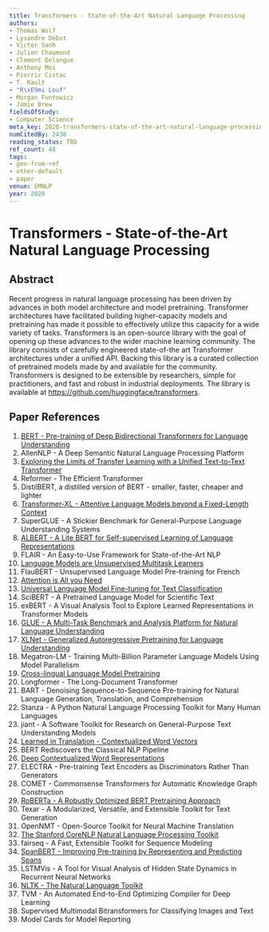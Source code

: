 ```yaml
---
title: Transformers - State-of-the-Art Natural Language Processing
authors:
- Thomas Wolf
- Lysandre Debut
- Victor Sanh
- Julien Chaumond
- Clement Delangue
- Anthony Moi
- Pierric Cistac
- T. Rault
- "R\xE9mi Louf"
- Morgan Funtowicz
- Jamie Brew
fieldsOfStudy:
- Computer Science
meta_key: 2020-transformers-state-of-the-art-natural-language-processing
numCitedBy: 2430
reading_status: TBD
ref_count: 48
tags:
- gen-from-ref
- other-default
- paper
venue: EMNLP
year: 2020
---
```


# Transformers - State-of-the-Art Natural Language Processing

## Abstract

Recent progress in natural language processing has been driven by advances in both model architecture and model pretraining. Transformer architectures have facilitated building higher-capacity models and pretraining has made it possible to effectively utilize this capacity for a wide variety of tasks. Transformers is an open-source library with the goal of opening up these advances to the wider machine learning community. The library consists of carefully engineered state-of-the art Transformer architectures under a unified API. Backing this library is a curated collection of pretrained models made by and available for the community. Transformers is designed to be extensible by researchers, simple for practitioners, and fast and robust in industrial deployments. The library is available at https://github.com/huggingface/transformers.

## Paper References

1. [BERT - Pre-training of Deep Bidirectional Transformers for Language Understanding](2019-bert-pre-training-of-deep-bidirectional-transformers-for-language-understanding)
2. AllenNLP - A Deep Semantic Natural Language Processing Platform
3. [Exploring the Limits of Transfer Learning with a Unified Text-to-Text Transformer](2020-exploring-the-limits-of-transfer-learning-with-a-unified-text-to-text-transformer)
4. Reformer - The Efficient Transformer
5. DistilBERT, a distilled version of BERT - smaller, faster, cheaper and lighter
6. [Transformer-XL - Attentive Language Models beyond a Fixed-Length Context](2019-transformer-xl-attentive-language-models-beyond-a-fixed-length-context)
7. SuperGLUE - A Stickier Benchmark for General-Purpose Language Understanding Systems
8. [ALBERT - A Lite BERT for Self-supervised Learning of Language Representations](2020-albert-a-lite-bert-for-self-supervised-learning-of-language-representations)
9. FLAIR - An Easy-to-Use Framework for State-of-the-Art NLP
10. [Language Models are Unsupervised Multitask Learners](2019-language-models-are-unsupervised-multitask-learners)
11. FlauBERT - Unsupervised Language Model Pre-training for French
12. [Attention is All you Need](2017-attention-is-all-you-need)
13. [Universal Language Model Fine-tuning for Text Classification](2018-universal-language-model-fine-tuning-for-text-classification)
14. SciBERT - A Pretrained Language Model for Scientific Text
15. exBERT - A Visual Analysis Tool to Explore Learned Representations in Transformer Models
16. [GLUE - A Multi-Task Benchmark and Analysis Platform for Natural Language Understanding](2018-glue-a-multi-task-benchmark-and-analysis-platform-for-natural-language-understanding)
17. [XLNet - Generalized Autoregressive Pretraining for Language Understanding](2019-xlnet-generalized-autoregressive-pretraining-for-language-understanding)
18. Megatron-LM - Training Multi-Billion Parameter Language Models Using Model Parallelism
19. [Cross-lingual Language Model Pretraining](2019-cross-lingual-language-model-pretraining)
20. Longformer - The Long-Document Transformer
21. BART - Denoising Sequence-to-Sequence Pre-training for Natural Language Generation, Translation, and Comprehension
22. Stanza - A Python Natural Language Processing Toolkit for Many Human Languages
23. jiant - A Software Toolkit for Research on General-Purpose Text Understanding Models
24. [Learned in Translation - Contextualized Word Vectors](2017-learned-in-translation-contextualized-word-vectors)
25. BERT Rediscovers the Classical NLP Pipeline
26. [Deep Contextualized Word Representations](2018-deep-contextualized-word-representations)
27. ELECTRA - Pre-training Text Encoders as Discriminators Rather Than Generators
28. COMET - Commonsense Transformers for Automatic Knowledge Graph Construction
29. [RoBERTa - A Robustly Optimized BERT Pretraining Approach](2019-roberta-a-robustly-optimized-bert-pretraining-approach)
30. Texar - A Modularized, Versatile, and Extensible Toolkit for Text Generation
31. OpenNMT - Open-Source Toolkit for Neural Machine Translation
32. [The Stanford CoreNLP Natural Language Processing Toolkit](2014-the-stanford-corenlp-natural-language-processing-toolkit)
33. fairseq - A Fast, Extensible Toolkit for Sequence Modeling
34. [SpanBERT - Improving Pre-training by Representing and Predicting Spans](2020-spanbert-improving-pre-training-by-representing-and-predicting-spans)
35. LSTMVis - A Tool for Visual Analysis of Hidden State Dynamics in Recurrent Neural Networks
36. [NLTK - The Natural Language Toolkit](2004-nltk-the-natural-language-toolkit)
37. TVM - An Automated End-to-End Optimizing Compiler for Deep Learning
38. Supervised Multimodal Bitransformers for Classifying Images and Text
39. Model Cards for Model Reporting
